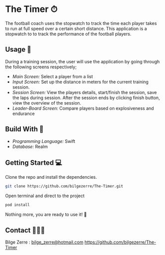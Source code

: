 
# The Timer ⏱

The football coach uses the stopwatch to track the time each player takes to run at
full speed over a certain short distance. This application is a stopwatch to to track the performance
of the football players. 

## Usage 📲
During a training session, the user will use the application by going through the following screens respectively;

- _Main Screen:_ Select a player from a list
- _Input Screen:_ Set up the distance in meters for the current training session.
- _Session Screen:_ View the players details, start/finish the session, save the laps during session. After the session ends by clicking finish button, view the overview of the session.
- _Leader-Board Screen:_ Compare players based on explosiveness and endurance

## Build With 🔧

- _Programming Language:_ Swift
- _Database:_ Realm


## Getting Started 💻
Clone the repo and install the dependencies.

```bash
git clone https://github.com/bilgezerre/The-Timer.git
```
Open terminal and direct to the project
```bash
pod install
```

Nothing more, you are ready to use it! 🥳

## Contact 👩🏻‍💻

Bilge Zerre : bilge_zerre@hotmail.com
https://github.com/bilgezerre/The-Timer
